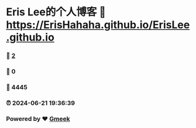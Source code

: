 # Eris Lee的个人博客 :link: https://ErisHahaha.github.io/ErisLee.github.io 
### :page_facing_up: [2](https://ErisHahaha.github.io/ErisLee.github.io/tag.html) 
### :speech_balloon: 0 
### :hibiscus: 4445 
### :alarm_clock: 2024-06-21 19:36:39 
### Powered by :heart: [Gmeek](https://github.com/Meekdai/Gmeek)

